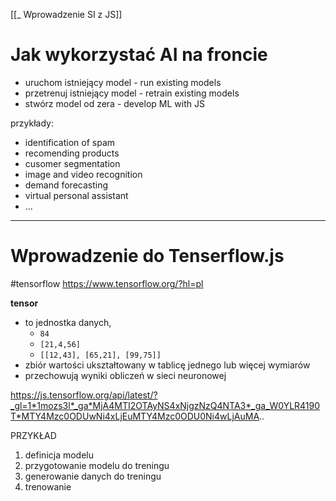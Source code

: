 [[_ Wprowadzenie SI z JS]]

# Jak wykorzystać AI na froncie
- uruchom istniejący model - run existing models
- przetrenuj istniejący model - retrain existing models
- stwórz model od zera - develop ML with JS

przykłady:
- identification of spam
- recomending products
- cusomer segmentation
- image and video recognition
- demand forecasting
- virtual personal assistant
- ...

----
# Wprowadzenie do Tenserflow.js
#tensorflow 
https://www.tensorflow.org/?hl=pl

**tensor** 
- to jednostka danych, 
	- `84`
	- `[21,4,56]`
	- `[[12,43], [65,21], [99,75]]`
- zbiór wartości ukształtowany w tablicę jednego lub więcej wymiarów
- przechowują wyniki obliczeń w sieci neuronowej


https://js.tensorflow.org/api/latest/?_gl=1*1mozs3l*_ga*MjA4MTI2OTAyNS4xNjgzNzQ4NTA3*_ga_W0YLR4190T*MTY4Mzc0ODUwNi4xLjEuMTY4Mzc0ODU0Ni4wLjAuMA..


PRZYKŁAD
1. definicja modelu
2. przygotowanie modelu do treningu
3. generowanie danych do treningu
4. trenowanie







